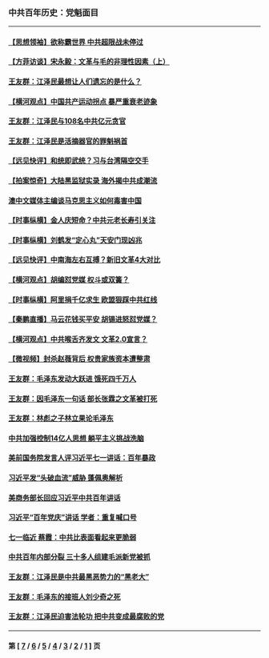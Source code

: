 ### 中共百年历史：党魁面目
---
#### [【思想领袖】欲称霸世界 中共超限战未停过](../../pages/nf1176107/n13745142.md?01060430) 
#### [【方菲访谈】宋永毅：文革与毛的非理性因素（上）](../../pages/nf1176107/n13469956.md?01060430) 
#### [王友群：江泽民最想让人们遗忘的是什么？](../../pages/nf1176107/n13408949.md?01060430) 
#### [【横河观点】中国共产运动拐点 暴严重衰老迹象](../../pages/nf1176107/n13388333.md?01060430) 
#### [王友群：江泽民与108名中共亿元贪官](../../pages/nf1176107/n13352358.md?01060430) 
#### [王友群：江泽民是活摘器官的罪魁祸首](../../pages/nf1176107/n13336903.md?01060430) 
#### [【远见快评】和统即武统？习与台湾隔空交手](../../pages/nf1176107/n13297739.md?01060430) 
#### [【拍案惊奇】大陆黑监狱实录 海外揭中共成潮流](../../pages/nf1176107/n13288853.md?01060430) 
#### [澳中文媒体主编谈马克思主义如何毒害中国](../../pages/nf1176107/n13257387.md?01060430) 
#### [【时事纵横】金人庆短命？中共元老长寿引关注](../../pages/nf1176107/n13217934.md?01060430) 
#### [【时事纵横】刘鹤发“定心丸”天安门现凶兆](../../pages/nf1176107/n13215416.md?01060430) 
#### [【远见快评】中南海左右互搏？新旧文革4大对比](../../pages/nf1176107/n13214745.md?01060430) 
#### [【横河观点】胡编怼党媒 权斗或双簧？](../../pages/nf1176107/n13210864.md?01060430) 
#### [【时事纵横】阿里捐千亿求生 欧盟狠踩中共红线](../../pages/nf1176107/n13206431.md?01060430) 
#### [【秦鹏直播】马云花钱买平安 胡锡进怒怼党媒？](../../pages/nf1176107/n13206392.md?01060430) 
#### [【横河观点】中共喉舌齐发文 文革2.0宣言？](../../pages/nf1176107/n13201248.md?01060430) 
#### [【微视频】封杀赵薇背后 权贵家族资本遭整肃](../../pages/nf1176107/n13197798.md?01060430) 
#### [王友群：毛泽东发动大跃进 饿死四千万人](../../pages/nf1176107/n13177158.md?01060430) 
#### [王友群：因毛泽东一句话 部长张霖之文革被打死](../../pages/nf1176107/n13161711.md?01060430) 
#### [王友群：林彪之子林立果论毛泽东](../../pages/nf1176107/n13128622.md?01060430) 
#### [中共加强控制14亿人思想 躺平主义挑战洗脑](../../pages/nf1176107/n13094299.md?01060430) 
#### [美前国务院发言人评习近平七一讲话：百年暴政](../../pages/nf1176107/n13066986.md?01060430) 
#### [习近平发“头破血流”威胁 蓬佩奥解析](../../pages/nf1176107/n13063604.md?01060430) 
#### [美商务部长回应习近平中共百年讲话](../../pages/nf1176107/n13062903.md?01060430) 
#### [习近平“百年党庆”讲话 学者：重复喊口号](../../pages/nf1176107/n13061411.md?01060430) 
#### [七一临近 蔡霞：中共比表面看起来更脆弱](../../pages/nf1176107/n13056418.md?01060430) 
#### [中共百年内部分裂 三十多人组建毛派新党被抓](../../pages/nf1176107/n13044023.md?01060430) 
#### [王友群：江泽民是中共最黑恶势力的“黑老大”](../../pages/nf1176107/n13022180.md?01060430) 
#### [王友群：毛泽东的接班人刘少奇之死](../../pages/nf1176107/n12991772.md?01060430) 
#### [王友群：江泽民迫害法轮功 把中共变成最腐败的党](../../pages/nf1176107/n12947347.md?01060430) 

---
#### 第 [ [7](./7.md?01060430) / [6](./6.md?01060430) / [5](./5.md?01060430) / [4](./4.md?01060430) / [3](./3.md?01060430) / [2](./2.md?01060430) / [1](./1.md?01060430) ] 页
